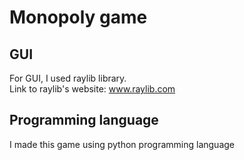 # Monopoly game

## GUI
For GUI, I used raylib library.  
Link to raylib's website: www.raylib.com

## Programming language
I made this game using python programming language
